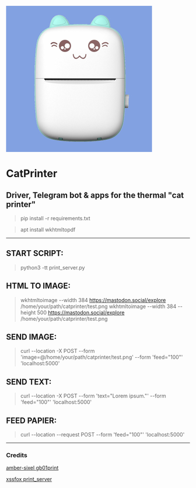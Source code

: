 ![image text](catprinter.jpg "Thermal Cat printer")

# CatPrinter
Driver, Telegram bot &amp; apps for the thermal "cat printer"
---
> pip install -r requirements.txt

> apt install wkhtmltopdf
---
## START SCRIPT:
> python3 -tt print_server.py

## HTML TO IMAGE:
> wkhtmltoimage --width 384 https://mastodon.social/explore /home/your/path/catprinter/test.png
> wkhtmltoimage --width 384 --height 500 https://mastodon.social/explore /home/your/path/catprinter/test.png

## SEND IMAGE:
> curl --location -X POST --form 'image=@/home/your/path/catprinter/test.png' --form 'feed="100"' 'localhost:5000'

## SEND TEXT:
> curl --location -X POST --form 'text="Lorem ipsum."' --form 'feed="100"' 'localhost:5000'

## FEED PAPIER:
> curl --location --request POST --form 'feed="100"' 'localhost:5000'
---
### Credits
[amber-sixel gb01print](https://github.com/amber-sixel/gb01print)

[xssfox print_server](https://gist.github.com/xssfox/b911e0781a763d258d21262c5fdd2dec)
